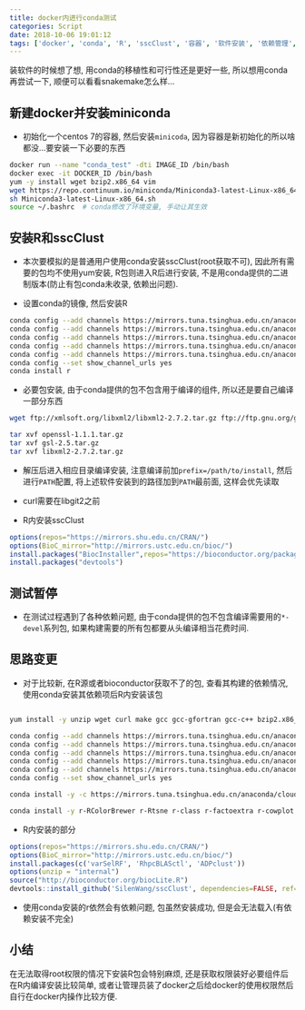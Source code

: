 ```yaml
---
title: docker内进行conda测试
categories: Script
date: 2018-10-06 19:01:12
tags: ['docker', 'conda', 'R', 'sscClust', '容器', '软件安装', '依赖管理', '生物信息学']
---
```


装软件的时候想了想, 用conda的移植性和可行性还是更好一些, 所以想用conda再尝试一下, 顺便可以看看snakemake怎么样...

<!-- more -->

## 新建docker并安装miniconda

- 初始化一个centos 7的容器, 然后安装`minicoda`, 因为容器是新初始化的所以啥都没...要安装一下必要的东西

```bash
docker run --name "conda_test" -dti IMAGE_ID /bin/bash
docker exec -it DOCKER_ID /bin/bash
yum -y install wget bzip2.x86_64 vim
wget https://repo.continuum.io/miniconda/Miniconda3-latest-Linux-x86_64.sh
sh Miniconda3-latest-Linux-x86_64.sh
source ~/.bashrc  # conda修改了环境变量, 手动让其生效
```

## 安装R和sscClust

- 本次要模拟的是普通用户使用conda安装sscClust(root获取不可), 因此所有需要的包均不使用yum安装, R包则进入R后进行安装, 不是用conda提供的二进制版本(防止有包conda未收录, 依赖出问题).

- 设置conda的镜像, 然后安装R

```bash
conda config --add channels https://mirrors.tuna.tsinghua.edu.cn/anaconda/pkgs/free/
conda config --add channels https://mirrors.tuna.tsinghua.edu.cn/anaconda/pkgs/main/
conda config --add channels https://mirrors.tuna.tsinghua.edu.cn/anaconda/cloud/conda-forge/
conda config --add channels https://mirrors.tuna.tsinghua.edu.cn/anaconda/pkgs/r/
conda config --add channels https://mirrors.tuna.tsinghua.edu.cn/anaconda/cloud/bioconda/
conda config --set show_channel_urls yes
conda install r
```

- 必要包安装, 由于conda提供的包不包含用于编译的组件, 所以还是要自己编译一部分东西

```bash
wget ftp://xmlsoft.org/libxml2/libxml2-2.7.2.tar.gz ftp://ftp.gnu.org/gnu/gsl/gsl-2.5.tar.gz https://www.openssl.org/source/openssl-1.1.1.tar.gz https://curl.haxx.se/download/curl-7.61.1.tar.gz

tar xvf openssl-1.1.1.tar.gz
tar xvf gsl-2.5.tar.gz
tar xvf libxml2-2.7.2.tar.gz
```

- 解压后进入相应目录编译安装, 注意编译前加`prefix=/path/to/install`, 然后进行`PATH`配置, 将上述软件安装到的路径加到`PATH`最前面, 这样会优先读取
- curl需要在libgit2之前

- R内安装sscClust

```R
options(repos="https://mirrors.shu.edu.cn/CRAN/")
options(BioC_mirror="http://mirrors.ustc.edu.cn/bioc/")
install.packages("BiocInstaller",repos="https://bioconductor.org/packages/3.7/bioc")
install.packages("devtools")
```

## 测试暂停

- 在测试过程遇到了各种依赖问题, 由于conda提供的包不包含编译需要用的`*-devel`系列包, 如果构建需要的所有包都要从头编译相当花费时间.

## 思路变更

- 对于比较新, 在R源或者bioconductor获取不了的包, 查看其构建的依赖情况, 使用conda安装其依赖项后R内安装该包

```bash

yum install -y unzip wget curl make gcc gcc-gfortran gcc-c++ bzip2.x86_64 vim

conda config --add channels https://mirrors.tuna.tsinghua.edu.cn/anaconda/pkgs/free/
conda config --add channels https://mirrors.tuna.tsinghua.edu.cn/anaconda/pkgs/main/
conda config --add channels https://mirrors.tuna.tsinghua.edu.cn/anaconda/cloud/conda-forge/
conda config --add channels https://mirrors.tuna.tsinghua.edu.cn/anaconda/pkgs/r/
conda config --add channels https://mirrors.tuna.tsinghua.edu.cn/anaconda/cloud/bioconda/
conda config --set show_channel_urls yes

conda install -y -c https://mirrors.tuna.tsinghua.edu.cn/anaconda/cloud/bioconda/ bioconductor-SingleCellExperiment bioconductor-scran bioconductor-SC3 bioconductor-zinbwave bioconductor-BiocParallel

conda install -y r-RColorBrewer r-Rtsne r-class r-factoextra r-cowplot r-data.table r-ggplot2 r-MASS r-rjson r-cluster r-ks r-fields r-doParallel r-plyr r-igraph r-densityClust r-e1071 r-devtools
```

- R内安装的部分

```R
options(repos="https://mirrors.shu.edu.cn/CRAN/")
options(BioC_mirror="http://mirrors.ustc.edu.cn/bioc/")
install.packages(c('varSelRF', 'RhpcBLASctl', 'ADPclust'))
options(unzip = "internal")
source("http://bioconductor.org/biocLite.R")
devtools::install_github('SilenWang/sscClust', dependencies=FALSE, ref="dev")
```

- 使用conda安装的r依然会有依赖问题, 包虽然安装成功, 但是会无法载入(有依赖安装不完全)

## 小结

在无法取得root权限的情况下安装R包会特别麻烦, 还是获取权限装好必要组件后在R内编译安装比较简单, 或者让管理员装了docker之后给docker的使用权限然后自行在docker内操作比较方便.
